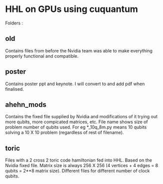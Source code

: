 # HHL on GPUs using cuquantum

Folders :

## old

Contains files from before the Nvidia team was able to make everything properly functional and compatible.

## poster

Contains poster ppt and keynote. I will convert to and add pdf when finalised.

## ahehn_mods

Contains the fixed file supplied by Nvidia and modifications of it trying out more qubits, more compicated matrices, etc. File name shows size of problem number of qubits used. For eg *_10q_8m.py means 10 qubits solving a 10 X 10 problem (regardless of rest of filename).

## toric

Files with a 2 cross 2 toric code hamiltonian fed into HHL. Based on the Nvidia fixed file. Matrix size is always 256 X 256 (4 vertices + 4 edges = 8 qubits = 2**8 matrix size). Different files for different number of clock qubits.
